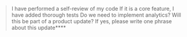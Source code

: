 > I have performed a self-review of my code
> If it is a core feature, I have added thorough tests
> Do we need to implement analytics?
> Will this be part of a product update? If yes, please write one phrase about this update****
